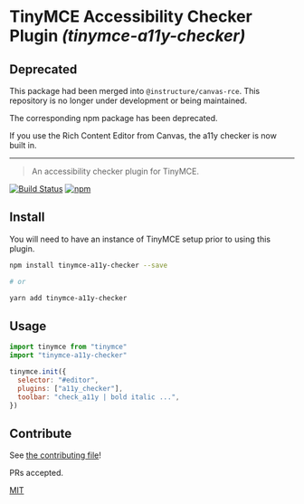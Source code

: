 # TinyMCE Accessibility Checker Plugin _(tinymce-a11y-checker)_

## Deprecated

This package had been merged into `@instructure/canvas-rce`. This repository
is no longer under development or being maintained.

The corresponding npm package has been deprecated.

If you use the Rich Content Editor from Canvas, the a11y checker is now
built in.

---

> An accessibility checker plugin for TinyMCE.

[![Build Status](https://travis-ci.com/instructure/tinymce-a11y-checker.svg?branch=master)](https://travis-ci.com/instructure/tinymce-a11y-checker)
[![npm](https://img.shields.io/npm/v/tinymce-a11y-checker.svg)](https://www.npmjs.com/package/tinymce-a11y-checker)

## Install

You will need to have an instance of TinyMCE setup prior to using this plugin.

```bash
npm install tinymce-a11y-checker --save

# or

yarn add tinymce-a11y-checker
```

## Usage

```js
import tinymce from "tinymce"
import "tinymce-a11y-checker"

tinymce.init({
  selector: "#editor",
  plugins: ["a11y_checker"],
  toolbar: "check_a11y | bold italic ...",
})
```

## Contribute

See [the contributing file](CONTRIBUTING.md)!

PRs accepted.

[MIT](../LICENSE)
